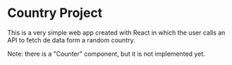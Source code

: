 # Country Project

This is a very simple web app created with React in which the user calls an API to fetch de data form a random country.

Note: there is a "Counter" component, but it is not implemented yet.

